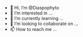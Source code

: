 - 👋 Hi, I’m @Diaspophyto
- 👀 I’m interested in ...
- 🌱 I’m currently learning ...
- 💞️ I’m looking to collaborate on ...
- 📫 How to reach me ...

<!---
Diaspophyto/Diaspophyto is a ✨ special ✨ repository because its `README.md` (this file) appears on your GitHub profile.
You can click the Preview link to take a look at your changes.
--->

